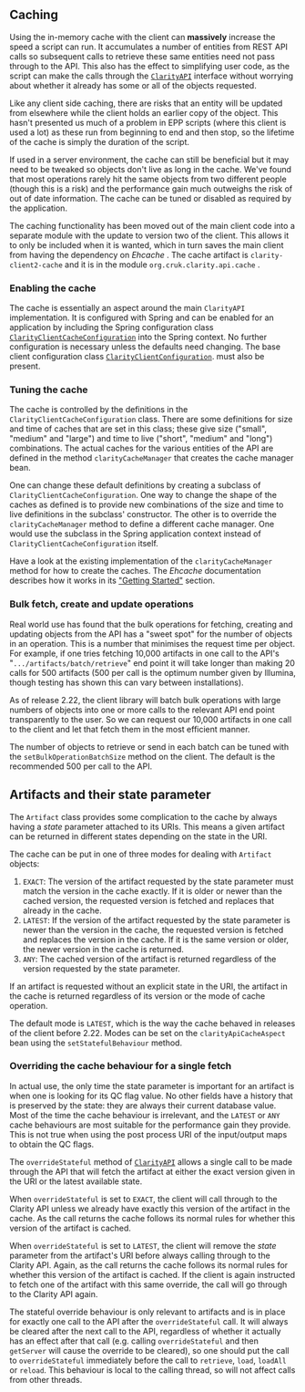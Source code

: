 ## Caching

Using the in-memory cache with the client can **massively** increase
the speed a script can run. It accumulates a number of entities from REST API
calls so subsequent calls to retrieve these same entities need not pass through
to the API. This also has the effect to simplifying user code, as the script
can make the calls through the
[`ClarityAPI`](apidocs/org.cruk.clarity.api/org/cruk/clarity/api/ClarityAPI.html)
interface without worrying
about whether it already has some or all of the objects requested.

Like any client side caching, there are risks that an entity will be updated
from elsewhere while the client holds an earlier copy of the object. This
hasn't presented us much of a problem in EPP scripts (where this client is
used a lot) as these run from beginning to end and then stop, so the lifetime
of the cache is simply the duration of the script.

If used in a server environment, the cache can still be beneficial but it
may need to be tweaked so objects don't live as long in the cache. We've found
that most operations rarely hit the same objects from two different people
(though this is a risk) and the performance gain much outweighs the risk of
out of date information. The cache can be tuned or disabled as required by
the application.

The caching functionality has been moved out of the main client code into a separate
module with the update to version two of the client. This allows it to only be
included when it is wanted, which in turn saves the main client from having the
dependency on _Ehcache_ . The cache artifact is `clarity-client2-cache`
and it is in the module `org.cruk.clarity.api.cache` .

### Enabling the cache

The cache is essentially an aspect around the main `ClarityAPI`
implementation. It is configured with Spring and can be enabled for an
application by including the Spring configuration class
[`ClarityClientCacheConfiguration`](apidocs/org.cruk.clarity.api.cache/org/cruk/clarity/api/cache/spring/ClarityClientCacheConfiguration.html)
into the Spring context. No further configuration is necessary unless the
defaults need changing. The base client configuration class
[`ClarityClientConfiguration`](apidocs/org.cruk.clarity.api/org/cruk/clarity/api/spring/ClarityClientConfiguration.html).
must also be present.

### Tuning the cache

The cache is controlled by the definitions in the `ClarityClientCacheConfiguration`
class. There are some definitions for size and time of caches that are set in
this class; these give size ("small", "medium" and "large") and time to live
("short", "medium" and "long") combinations. The actual caches for the various
entities of the API are defined in the method `clarityCacheManager`
that creates the cache manager bean.

One can change these default definitions by creating a subclass of
`ClarityClientCacheConfiguration`. One way to change the shape of the caches
as defined is to provide new combinations of the size and time to live definitions
in the subclass' constructor. The other is to override the `clarityCacheManager`
method to define a different cache manager. One would use the subclass in the Spring
application context instead of `ClarityClientCacheConfiguration` itself.

Have a look at the existing implementation of the `clarityCacheManager` method
for how to create the caches. The _Ehcache_ documentation describes how it works
in its ["Getting Started"](https://www.ehcache.org/documentation/3.10/getting-started.html)
section.

### Bulk fetch, create and update operations

Real world use has found that the bulk operations for fetching, creating
and updating objects from the API has a "sweet spot" for the number of objects
in an operation. This is a number that minimises the request time per object.
For example, if one tries fetching 10,000 artifacts in one call to the
API's "`.../artifacts/batch/retrieve`" end point it will take longer than
making 20 calls for 500 artifacts (500 per call is the optimum number given
by Illumina, though testing has shown this can vary between installations).

As of release 2.22, the client library will batch bulk operations with
large numbers of objects into one or more calls to the relevant API end point
transparently to the user. So we can request our 10,000 artifacts in one call
to the client and let that fetch them in the most efficient manner.

The number of objects to retrieve or send in each batch can be tuned
with the `setBulkOperationBatchSize` method on the client. The default
is the recommended 500 per call to the API.

## Artifacts and their state parameter

The `Artifact` class provides some complication to the cache by
always having a _state_ parameter attached to its URIs. This means a given
artifact can be returned in different states depending on the state in the
URI.

The cache can be put in one of three modes for dealing with `Artifact` objects:

1. `EXACT`: The version of the artifact requested by the state
parameter must match the version in the cache exactly. If it is older or
newer than the cached version, the requested version is fetched and replaces
that already in the cache.
2. `LATEST`: If the version of the artifact requested by the state
parameter is newer than the version in the cache, the requested version is
fetched and replaces the version in the cache. If it is the same version or
older, the newer version in the cache is returned.
3. `ANY`: The cached version of the artifact is returned regardless
of the version requested by the state parameter.

If an artifact is requested without an explicit state in the URI, the
artifact in the cache is returned regardless of its version or the mode of
cache operation.

The default mode is `LATEST`, which is the way the cache behaved in
releases of the client before 2.22. Modes can be set on
the `clarityApiCacheAspect` bean using the `setStatefulBehaviour` method.

### Overriding the cache behaviour for a single fetch

In actual use, the only time the state parameter is important for an
artifact is when one is looking for its QC flag value. No other fields have
a history that is preserved by the state: they are always their current database
value. Most of the time the cache behaviour is irrelevant, and the `LATEST`
or `ANY` cache behaviours are most suitable for the performance gain they
provide. This is not true when using the post process URI of the input/output
maps to obtain the QC flags.

The `overrideStateful` method of [`ClarityAPI`](apidocs/org.cruk.clarity.api/org/cruk/clarity/api/ClarityAPI.html)
allows a single call to be made through the API that will
fetch the artifact at either the exact version given in the URI or the latest
available state.

When `overrideStateful` is set to `EXACT`, the client will call
through to the Clarity API unless we already have exactly this version of the
artifact in the cache. As the call returns the cache follows its normal rules
for whether this version of the artifact is cached.

When `overrideStateful` is set to `LATEST`, the client will remove
the _state_ parameter from the artifact's URI before always calling through
to the Clarity API. Again, as the call returns the cache follows its normal rules
for whether this version of the artifact is cached. If the client is again
instructed to fetch one of the artifact with this same override, the call will
go through to the Clarity API again.

The stateful override behaviour is only relevant to artifacts and is in place for
exactly one call to the API after the `overrideStateful` call. It will
always be cleared after the next call to the API, regardless of whether it
actually has an effect after that call (e.g. calling `overrideStateful`
and then `getServer` will cause the override to be cleared), so one
should put the call to `overrideStateful` immediately before the call to
`retrieve`, `load`, `loadAll` or `reload`. This behaviour is
local to the calling thread, so will not affect calls from other threads.
